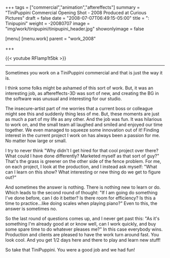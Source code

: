 +++
tags = ["commercial","animation","aftereffects"]
summary = "TiniPuppini Commercial Opening Shot - 2008 Produced at Curious Pictures"
draft = false
date = "2008-07-07T06:49:15-05:00"
title = ": Tinipupini"
weight = -20080707
image = "img/work/tinipupini/tinipupini_header.jpg"
showonlyimage = false

[menu]
  [menu.work]
    parent = "work_2008"

+++

{{< youtube RFIamp1t5bk >}}

---

Sometimes you work on a TiniPuppini commercial and that is just the way it is.

I think some folks might be ashamed of this sort of work. But, it was an interesting job, as aftereffects-3D was sort of new, and creating the BG in the software was unusual and interesting for our studio.

The insecure-artist part of me worries that a current boss or colleague might see this and suddenly thing less of me. But, these moments are just as much a part of my life as any other. And the job was fun. It was hilarious to work on, and the small team all laughed and smiled and enjoyed our time together. We even managed to squeeze some innovation out of it! Finding interest in the current project I work on has always been a passion for me. No matter how large or small.

I try to never think "Why didn't I get hired for that cool project over there? What could I have done differently? Marketed myself as that sort of guy?"
That's the grass is greener on the other side of the fence problem.
For me, on each project, I look at the production, and I instead ask myself: "What can I learn on this show? What interesting or new thing do we get to figure out?"

And sometimes the answer is nothing. There is nothing new to learn or do. Which leads to the second round of thought: "If I am going do something I've done before, can I do it better? Is there room for efficiency? Is this a time to practice...like doing scales when playing piano?" Even to this, the answer is sometimes no.

So the last round of questions comes up, and I never get past this: "As it's something I'm already good at or know well, can I work quickly, and buy some spare time to do whatever pleases me?" In this case everybody wins. Production and clients are pleased to have the work turn around fast. You look cool. And you get 1/2 days here and there to play and learn new stuff!

So take that TiniPuppini. You were a good job and we had fun!
